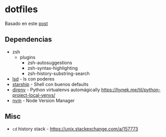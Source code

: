 # dotfiles

Basado en este [post](https://drewdevault.com/2019/12/30/dotfiles.html)

## Dependencias

-   zsh
    -   plugins
        -   zsh-autosuggestions
        -   zsh-syntax-highlighting
        -   zsh-history-substring-search
-   [lsd](https://github.com/Peltoche/lsd) - ls con poderes
-   [starship](https://starship.rs/) - Shell con buenos defaults
-   [direnv](https://github.com/direnv/direnv/wiki/Python) - Python virtualenvs automágically https://hynek.me/til/python-project-local-venvs/
-   [nvm](https://github.com/nvm-sh/nvm) - Node Version Manager

## Misc

-   `cd` history stack - https://unix.stackexchange.com/a/157773
